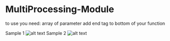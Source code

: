 # MultiProcessing-Module
to use
you need:
array of parameter
add end tag to bottom of your function

Sample 1
![alt text](https://github.com/likozhang/MultiProcessing-Module/blob/master/sample1.png)
Sample 2
![alt text](https://github.com/likozhang/MultiProcessing-Module/blob/master/sample2.png)
